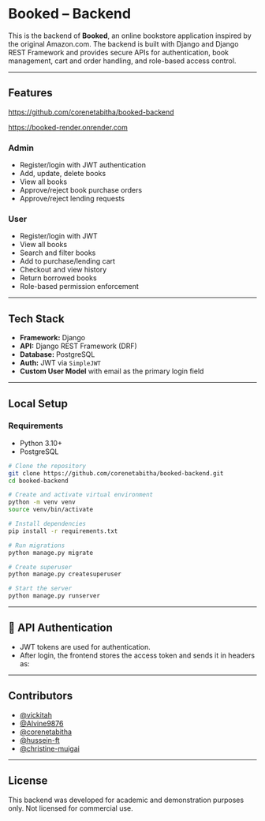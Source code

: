 #  Booked – Backend 

This is the backend of **Booked**, an online bookstore application inspired by the original Amazon.com. The backend is built with Django and Django REST Framework and provides secure APIs for authentication, book management, cart and order handling, and role-based access control.

---

##  Features


https://github.com/corenetabitha/booked-backend


https://booked-render.onrender.com


### Admin

* Register/login with JWT authentication
* Add, update, delete books
* View all books
* Approve/reject book purchase orders
* Approve/reject lending requests

###  User

* Register/login with JWT
* View all books
* Search and filter books
* Add to purchase/lending cart
* Checkout and view history
* Return borrowed books
* Role-based permission enforcement

---

##  Tech Stack

* **Framework:** Django
* **API:** Django REST Framework (DRF)
* **Database:** PostgreSQL
* **Auth:** JWT via `SimpleJWT`
* **Custom User Model** with email as the primary login field

---



##  Local Setup

### Requirements

* Python 3.10+
* PostgreSQL

```bash
# Clone the repository
git clone https://github.com/corenetabitha/booked-backend.git
cd booked-backend

# Create and activate virtual environment
python -m venv venv
source venv/bin/activate  

# Install dependencies
pip install -r requirements.txt

# Run migrations
python manage.py migrate

# Create superuser
python manage.py createsuperuser

# Start the server
python manage.py runserver
```

---

## 🔐 API Authentication

* JWT tokens are used for authentication.
* After login, the frontend stores the access token and sends it in headers as:

  
---


##  Contributors

* [@vickitah](https://github.com/vickitah)
* [@Alvine9876](https://github.com/Alvine9876)
* [@corenetabitha](https://github.com/corenetabitha)
* [@hussein-ft](https://github.com/hussein-ft)
* [@christine-muigai](https://github.com/christine-muigai)

---

## License

This backend was developed for academic and demonstration purposes only. Not licensed for commercial use.
